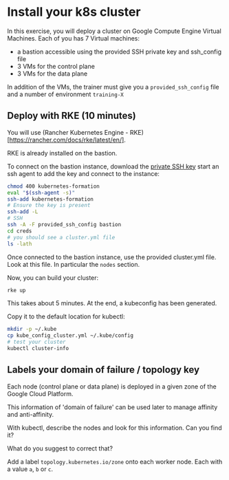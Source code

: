 # Install your k8s cluster

In this exercise, you will deploy a cluster on Google Compute Engine Virtual Machines.
Each of you has 7 Virtual machines:
* a bastion accessible using the provided SSH private key and ssh_config file
* 3 VMs for the control plane
* 3 VMs for the data plane

In addition of the VMs, the trainer must give you a `provided_ssh_config` file and a number of environment `training-X`

## Deploy with RKE (10 minutes)

You will use (Rancher Kubernetes Engine - RKE)[https://rancher.com/docs/rke/latest/en/].

RKE is already installed on the bastion.

To connect on the bastion instance, download the [private SSH key](https://raw.githubusercontent.com/WeScale/k8s-advanced-training/master/resources/kubernetes-formation) start an ssh agent to add the key and connect to the instance:
```sh
chmod 400 kubernetes-formation
eval "$(ssh-agent -s)"
ssh-add kubernetes-formation
# Ensure the key is present
ssh-add -L 
# SSH
ssh -A -F provided_ssh_config bastion
cd creds
# you should see a cluster.yml file
ls -lath
```

Once connected to the bastion instance, use the provided cluster.yml file.
Look at this file. In particular the `nodes` section.

Now, you can build your cluster:
```sh
rke up
```

This takes about 5 minutes.
At the end, a kubeconfig has been generated.

Copy it to the default location for kubectl:
```sh
mkdir -p ~/.kube
cp kube_config_cluster.yml ~/.kube/config
# test your cluster
kubectl cluster-info
```

## Labels your domain of failure / topology key

Each node (control plane or data plane) is deployed in a given zone of the Google Cloud Platform.

This information of 'domain of failure' can be used later to manage affinity and anti-affinity.

With kubectl, describe the nodes and look for this information.
Can you find it?

What do you suggest to correct that?

Add a label `topology.kubernetes.io/zone` onto each worker node. Each with a value `a`, `b` or `c`.
